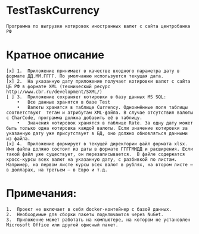 # TestTaskCurrency
    Программа по выгрузке котировок иностранных валют с сайта центробанка РФ
# Кратное описание
    [x] 1.	Приложение принимает в качестве входного параметра дату в формате ДД.ММ.ГГГГ. По умолчанию используется текущая дата.
    [x] 2.	На указанную дату приложение получает котировки валют с сайта ЦБ РФ в формате XML (технический ресурс http://www.cbr.ru/development/SXML/)
    [ ] 3.	Приложение сохраняет котировки в базу данных MS SQL: 
        •	Все данные хранятся в базе Test
        •	Валюты хранятся в таблице Currency. Одноимённые поля таблицы соответствуют  тегам и атрибутам XML-файла. В случае отсутствия валюты с CharCode, программа должна добавить её в таблицу.
        •	Значения котировок хранятся в таблице Rate. За одну дату может быть только одна котировка каждой валюты. Если значение котировки за указанную дату уже присутствует в БД, оно должно обновляться данными из файла.
    [x] 4.	Приложение формирует в текущей директории файл формата xlsx. Имя файла должно состоит из даты в формате ГГГГММДД и расширения. Если такой файл уже существует, он перезаписывается.  В файле содержатся кросс-курсы всех валют на указанную дату, с разбивкой по листам. Например, на первом листе курсы всех валют в рублях, на втором листе – в долларах, на третьем – в Евро и т.д.

# Примечания:
    1.	Проект не включает в себя docker-контейнер c базой данных.
    2.	Необходимые для сборки пакеты подключаются через NuGet.
    3.	Приложение может работать на компьютере, на котором не установлен Microsoft Office или другой офисный пакет.
